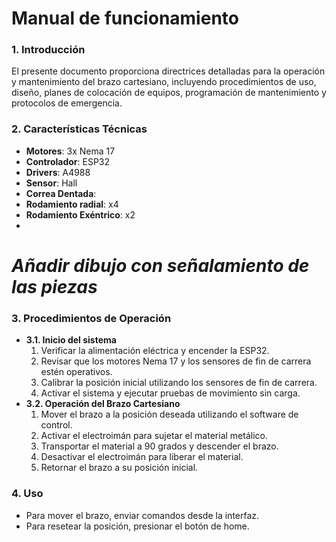 # Manual de funcionamiento
### **1. Introducción**
El presente documento proporciona directrices detalladas para la operación  y mantenimiento del brazo cartesiano, incluyendo procedimientos de uso, diseño, planes de colocación de equipos, programación de mantenimiento y protocolos de emergencia.

### **2. Características Técnicas**
- **Motores**: 3x Nema 17
- **Controlador**: ESP32
- **Drivers**: A4988
- **Sensor**: Hall
- **Correa Dentada**:
- **Rodamiento radial**: x4
- **Rodamiento Exéntrico**: x2
- 
# *Añadir dibujo con señalamiento de las piezas*

### **3. Procedimientos de Operación**
- **3.1. Inicio del sistema** <br>
   1. Verificar la alimentación eléctrica y encender la ESP32.
   2.  Revisar que los motores Nema 17 y los sensores de fin de carrera estén operativos.
   3.  Calibrar la posición inicial utilizando los sensores de fin de carrera.
   4.  Activar el sistema y ejecutar pruebas de movimiento sin carga.
- **3.2. Operación del Brazo Cartesiano** <br>
   1. Mover el brazo a la posición deseada utilizando el software de control.
   2. Activar el electroimán para sujetar el material metálico.
   3. Transportar el material a 90 grados y descender el brazo.
   4. Desactivar el electroimán para liberar el material.
   5. Retornar el brazo a su posición inicial.
### **4. Uso**
- Para mover el brazo, enviar comandos desde la interfaz.
- Para resetear la posición, presionar el botón de home.
